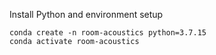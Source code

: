 Install Python and environment setup 

```
conda create -n room-acoustics python=3.7.15
conda activate room-acoustics
```
